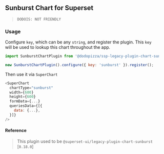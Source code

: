 ## Sunburst Chart for Superset

> `DODOIS: NOT FRIENDLY`

### Usage

Configure `key`, which can be any `string`, and register the plugin. This `key` will be used to
lookup this chart throughout the app.

```js
import SunburstChartPlugin from '@dodopizza/ssp-legacy-plugin-chart-sunburst';

new SunburstChartPlugin().configure({ key: 'sunburst' }).register();
```

Then use it via `SuperChart`

```js
<SuperChart
  chartType="sunburst"
  width={600}
  height={600}
  formData={...}
  queriesData={[{
    data: {...},
  }]}
/>
```

#### Reference

> This plugin used to be `@superset-ui/legacy-plugin-chart-sunburst` [`0.18.0`]
